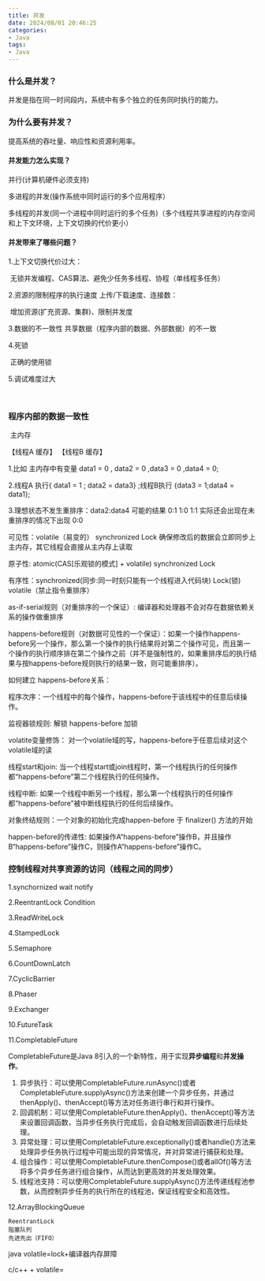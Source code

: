 ```yaml
---
title: 并发
date: 2024/08/01 20:46:25
categories:
- Java
tags:
- Java 
---
```


### 什么是并发？

并发是指在同一时间段内，系统中有多个独立的任务同时执行的能力。

### 为什么要有并发？

提高系统的吞吐量、响应性和资源利用率。

#### 并发能力怎么实现？

并行(计算机硬件必须支持)

多进程的并发(操作系统中同时运行的多个应用程序）

多线程的并发(同一个进程中同时运行的多个任务)（多个线程共享进程的内存空间和上下文环境，上下文切换的代价更小）

#### 并发带来了哪些问题？ 

1.上下文切换代价过大：  

​		无锁并发编程、CAS算法、避免少任务多线程、协程（单线程多任务）

2.资源的限制程序的执行速度  上传/下载速度、连接数：

​		增加资源(扩充资源、集群)、限制并发度

3.数据的不一致性  共享数据（程序内部的数据、外部数据）的不一致  

4.死锁

​		正确的使用锁

5.调试难度过大

​		

### 程序内部的数据一致性

​					主内存            

【线程A  缓存】  【线程B 缓存】



1.比如 主内存中有变量  data1 = 0 , data2 = 0 ,data3 = 0 ,data4 = 0;

2.线程A 执行{ data1 = 1 ; data2 = data3} ;线程B执行 {data3 = 1;data4 = data1};  

3.理想状态不发生重排序：data2:data4 可能的结果 0:1  1:0 1:1  实际还会出现在未重排序的情况下出现 0:0



可见性：volatile（易变的）   synchronized  Lock 确保修改后的数据会立即同步上主内存，其它线程会直接从主内存上读取   

原子性: atomic(CAS[乐观锁的模式]  + volatile)   synchronized Lock

有序性：synchronized(同步:同一时刻只能有一个线程进入代码块) Lock(锁)   volatile（禁止指令重排序）



as-if-serial规则（对重排序的一个保证）:	编译器和处理器不会对存在数据依赖关系的操作做重排序

happens-before规则（对数据可见性的一个保证）：如果一个操作happens-before另一个操作，那么第一个操作的执行结果将对第二个操作可见，而且第一个操作的执行顺序排在第二个操作之前（并不是强制性的，如果重排序后的执行结果与按happens-before规则执行的结果一致，则可能重排序）。

如何建立 happens-before关系：

程序次序：一个线程中的每个操作，happens-before于该线程中的任意后续操作。

监视器锁规则:	解锁 happens-before 加锁  

volatite变量修饰： 对一个volatile域的写，happens-before于任意后续对这个volatile域的读

线程start和join:	当一个线程start或join线程时，第一个线程执行的任何操作都“happens-before”第二个线程执行的任何操作。

线程中断: 	如果一个线程中断另一个线程，那么第一个线程执行的任何操作都“happens-before”被中断线程执行的任何后续操作。

对象终结规则：一个对象的初始化完成happen-before 于 finalizer() 方法的开始

happen-before的传递性:	如果操作A“happens-before”操作B，并且操作B“happens-before”操作C，则操作A“happens-before”操作C。





### 控制线程对共享资源的访问（线程之间的同步）

1.synchornized  wait notify

2.ReentrantLock Condition

3.ReadWriteLock

4.StampedLock

5.Semaphore

6.CountDownLatch

7.CyclicBarrier

8.Phaser

9.Exchanger

10.FutureTask

11.CompletableFuture

CompletableFuture是Java 8引入的一个新特性，用于实现**异步编程**和**并发操作**。

1. 异步执行：可以使用CompletableFuture.runAsync()或者CompletableFuture.supplyAsync()方法来创建一个异步任务，并通过thenApply()、thenAccept()等方法对任务进行串行和并行操作。
2. 回调机制：可以使用CompletableFuture.thenApply()、thenAccept()等方法来设置回调函数，当异步任务执行完成后，会自动触发回调函数进行后续处理。
3. 异常处理：可以使用CompletableFuture.exceptionally()或者handle()方法来处理异步任务执行过程中可能出现的异常情况，并对异常进行捕获和处理。
4. 组合操作：可以使用CompletableFuture.thenCompose()或者allOf()等方法将多个异步任务进行组合操作，从而达到更高效的并发处理效果。
5. 线程池支持：可以使用CompletableFuture.supplyAsync()方法传递线程池参数，从而控制异步任务的执行所在的线程池，保证线程安全和高效性。

12.ArrayBlockingQueue

```
ReentrantLock
阻塞队列
先进先出（FIFO）
```

java volatile=lock+编译器内存屏障

c/c++ + volatile=







### 
